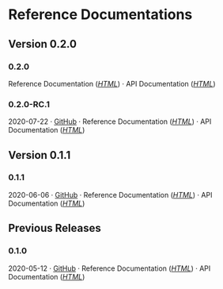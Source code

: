 # Reference Documentations

## Version 0.2.0

### 0.2.0 <Badge text="Latest Snapshot" type="warn" vertical="top"/> 
Reference Documentation (_[HTML](https://chhorz.github.io/oas-generator/docs/0.2.0-SNAPSHOT/oas-generator.html)_) · API Documentation (_[HTML](https://chhorz.github.io/oas-generator/docs/0.2.0-SNAPSHOT/apidocs/)_)

### 0.2.0-RC.1 <Badge text="Release Candidate 1" type="error" vertical="top"/> 
2020-07-22 · [GitHub](https://github.com/chhorz/oas-generator/releases/tag/v0.2.0.RC1) · Reference Documentation (_[HTML](https://chhorz.github.io/oas-generator/docs/0.2.0-RC.1/oas-generator.html)_) · API Documentation (_[HTML](https://chhorz.github.io/oas-generator/docs/0.2.0-RC.1/apidocs/)_)

## Version 0.1.1

### 0.1.1 <Badge text="Latest Release" vertical="top"/> 
2020-06-06 · [GitHub](https://github.com/chhorz/oas-generator/releases/tag/v0.1.1) · Reference Documentation (_[HTML](https://chhorz.github.io/oas-generator/docs/0.1.1/oas-generator.html)_) · API Documentation (_[HTML](https://chhorz.github.io/oas-generator/docs/0.1.1/apidocs/)_)

## Previous Releases

### 0.1.0 
2020-05-12 · [GitHub](https://github.com/chhorz/oas-generator/releases/tag/v0.1.0) · Reference Documentation (_[HTML](https://chhorz.github.io/oas-generator/docs/0.1.0/oas-generator.html)_) · API Documentation (_[HTML](https://chhorz.github.io/oas-generator/docs/0.1.0/apidocs/)_)

